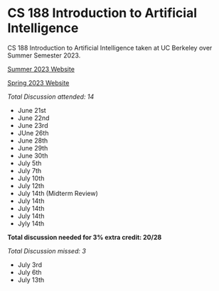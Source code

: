 # CS 188 Introduction to Artificial Intelligence
CS 188 Introduction to Artificial Intelligence taken at UC Berkeley over Summer Semester 2023.

[Summer 2023 Website](https://inst.eecs.berkeley.edu/~cs188/su23/)

[Spring 2023 Website](https://inst.eecs.berkeley.edu/~cs188/sp23/)

*Total Discussion attended: 14*
- June 21st
- June 22nd
- June 23rd
- JUne 26th
- June 28th
- June 29th
- June 30th
- July 5th
- July 7th
- July 10th
- July 12th
- July 14th (Midterm Review)
- July 14th
- July 14th
- July 14th
- Jyly 14th

**Total discussion needed for 3% extra credit: 20/28**

*Total Discussion missed: 3*
- July 3rd
- July 6th
- July 13th